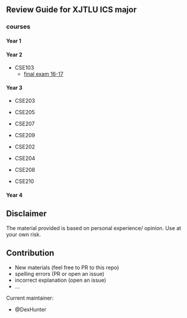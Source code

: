 ## Review Guide for XJTLU ICS major 

### courses

#### Year 1

#### Year 2

* CSE103
    * [final exam 16-17](https://www.zybuluo.com/xdx24/note/620867)

#### Year 3

* CSE203
* CSE205
* CSE207
* CSE209

* CSE202
* CSE204
* CSE208
* CSE210

#### Year 4

## Disclaimer

The material provided is based on personal experience/ opinion. Use at your own risk.

## Contribution

* New materials (feel free to PR to this repo)
* spelling errors (PR or open an issue)
* incorrect explanation (open an issue)
* ...

Current maintainer:
* @DexHunter

